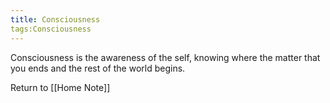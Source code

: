 ```yaml
---
title: Consciousness
tags:Consciousness
---
```



Consciousness is the awareness of the self, knowing where the matter that you ends and the rest of the world begins.























Return to [[Home Note]]